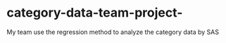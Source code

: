 # category-data-team-project-
My team use the regression method to analyze the category data by SAS 
